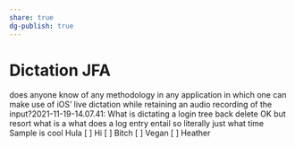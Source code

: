 ```yaml
---
share: true
dg-publish: true
---
```

# Dictation JFA
does anyone know of any methodology in any application in which one can make use of iOS’ live dictation while retaining an audio recording of the input?2021-11-19-14.07.41:
What is dictating a login tree back delete OK but resort what is a what does a log entry entail so literally just what time Sample is cool
Hula
[ ] Hi
[ ] Bitch
[ ] Vegan
[ ] Heather



